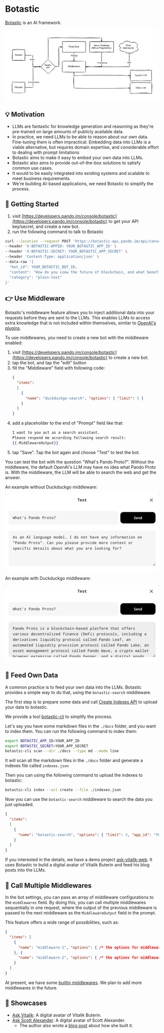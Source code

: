 # Botastic

[Botastic](https://github.com/pandodao/botastic) is an AI framework.

![Architecture](assets/botastic-arch.webp)

## 💡 Motivation

- LLMs are fantastic for knowledge generation and reasoning as they're pre-trained on large amounts of publicly available data.
- In practice, we need LLMs to be able to reason about our own data. Fine-tuning them is often impractical. Embedding data into LLMs is a viable alternative, but requires domain expertise, and considerable effort to dealing with prompt limitations
- Botastic aims to make it easy to embed your own data into LLMs.
- Botastic also aims to provide out-of-the-box solutions to satisfy common use cases.
- It would to be easily integrated into existing systems and scalable to meet business requirements.
- We're building AI-based applications, we need Botastic to simplify the process.

## 🏁 Getting Started

1. visit [https://developers.pando.im/console/botastic](https://developers.pando.im/console/botastic) to get your API key/secret, and create a new bot.
2. run the following command to talk to Botastic

```bash
curl --location --request POST 'https://botastic-api.pando.im/api/conversations/oneway' \
--header 'X-BOTASTIC-APPID: YOUR_BOTASTIC_APP_ID' \
--header 'X-BOTASTIC-SECRET: YOUR_BOTASTIC_APP_SECRET' \
--header 'Content-Type: application/json' \
--data-raw '{
  "bot_id": YOUR_BOTASTIC_BOT_ID,
  "content": "How do you view the future of blockchain, and what benefits does it have for human being? Respond as short as possible like a Zen Master.",
  "category": "plain-text"
}'
```

## 👉 Use Middleware

Botastic's middleware feature allows you to inject additional data into your requests before they are sent to the LLMs. This enables LLMs to access extra knowledge that is not included within themselves, similar to [OpenAI's plugins](https://openai.com/blog/chatgpt-plugins).

To use middlewares, you need to create a new bot with the middleware enabled:

1. visit [https://developers.pando.im/console/botastic](https://developers.pando.im/console/botastic) to create a new bot.
2. tap the bot, and tap the "edit" button
3. fill the "Middleware" field with following code:
    ```json
    {
      "items": 
      [
        {
          "name": "duckduckgo-search", "options": { "limit": 5 }
        }
      ]
    }
    ```
4. add a placeholder to the end of "Prompt" field like that:
    ```handlebars
    I want to you act as a search assistant. 
    Please respond me according following search result:
    {{.MiddlewareOutput}}
    ```
5. tap "Save". Tap the bot again and choose "Test" to test the bot.

You can test the bot with the question "What's Pando Proto?". Without the middleware, the default OpenAI's LLM may have no idea what Pando Proto is. With the middleware, the LLM will be able to search the web and get the answer.

An example without Duckduckgo middleware:

![without middleware](./assets/botastic-test-without-middleware.webp)

An example with Duckduckgo middleware:

![with middleware](assets/botastic-test-with-middleware.webp)

## 🍲 Feed Own Data

A common practice is to feed your own data into the LLMs. Botastic provides a simple way to do that, using the `botastic-search` middleware.

The first step is to prepare some data and call [Create Indexes API](../references/botastic/api#create-indexes) to upload your data to botastic.

We provide a tool [botastic-cli](https://github.com/pandodao/botastic-cli) to simplify the process. 

Let's say you have some markdown files in the `./docs` folder, and you want to index them. You can run the following command to index them:

```bash
export BOTASTIC_APP_ID=YOUR_APP_ID
export BOTASTIC_SECRET=YOUR_APP_SECRET
botastic-cli scan --dir ./docs --type md --mode line
```

It will scan all the markdown files in the `./docs` folder and generate a indexes file called `indexes.json`

Then you can using the following command to upload the indexes to botastic:

```bash
botastic-cli index --act create --file ./indexes.json
```

Now you can use the `botastic-search` middleware to search the data you just uploaded.

```json
{
  "items": 
  [
    {
      "name": "botastic-search", "options": { "limit": 3, "app_id": "YOUR_APP_ID" }
    }
  ]
}
```

If you interested in the details, we have a demo project [ask-vitalik-web](https://github.com/pandodao/ask-vitalik-web/). It uses Botastic to build a digital avatar of Vitalik Buterin and feed his blog posts into the LLMs.

## 🤝 Call Multiple Middlewares


In the bot settings, you can pass an array of middleware configurations to the `middlewares` field. By doing this, you can call multiple middlewares sequentially in one request, where the output of the previous middleware is passed to the next middleware as the `MiddlewareOutput` field in the prompt.

This feature offers a wide range of possibilities, such as:

```json
{
  "items": [
    {
      "name": "middleware-1", "options": { /* the options for middleware 1... */ }
    }, {
      "name": "middleware-2", "options": { /* the options for middleware 2... */ }
    }
  ]
}
```

At present, we have some [builtin middlewares](../references/botastic/middleware.md). We plan to add more middlewares in the future.

## 🌟 Showcases

- [Ask Vitalik](https://ask-vitalik.xingchi.dev): A digital avatar of Vitalik Buterin.
- [Ask Scott Alexander](https://ask-scott.pages.dev/): A digital avatar of Scott Alexander.
  - The author also wrote a [blog post](https://fayezheng.hashnode.dev/effortlessly-develop-custom-chatbots-a-code-light-approach) about how she built it.
 